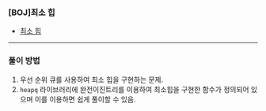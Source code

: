 ### [BOJ]최소 힙
- [최소 힙](https://www.acmicpc.net/problem/1927)
---
### 풀이 방법
1. 우선 순위 큐를 사용하여 최소 힙을 구현하는 문제.
2. `heapq` 라이브러리에 완전이진트리를 이용하여 최소힙을 구현한 함수가 정의되어 있으며 이를 이용하면 쉽게 풀이할 수 있음.